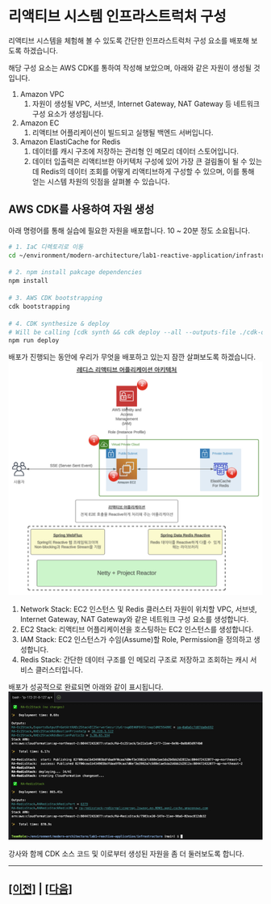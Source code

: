 # 리액티브 시스템 인프라스트럭처 구성

리액티브 시스템을 체험해 볼 수 있도록 간단한 인프라스트럭처 구성 요소를 배포해 보도록 하겠습니다.<br>

해당 구성 요소는 AWS CDK를 통하여 작성해 보았으며, 아래와 같은 자원이 생성될 것입니다.

1. Amazon VPC
   1. 자원이 생성될 VPC, 서브넷, Internet Gateway, NAT Gateway 등 네트워크 구성 요소가 생성됩니다.
2. Amazon EC
   1. 리액티브 어플리케이션이 빌드되고 실행될 백엔드 서버입니다.
3. Amazon ElastiCache for Redis
   1. 데이터를 캐시 구조에 저장하는 관리형 인 메모리 데이터 스토어입니다.
   2. 데이터 입출력은 리액티브한 아키텍처 구성에 있어 가장 큰 걸림돌이 될 수 있는데 Redis의 데이터 조회를 어떻게 리액티브하게 구성할 수 있으며, 이를 통해 얻는 시스템 차원의 잇점을 살펴볼 수 있습니다.

## AWS CDK를 사용하여 자원 생성

아래 명령어를 통해 실습에 필요한 자원을 배포합니다. 10 ~ 20분 정도 소요됩니다.<br>

```bash
# 1. IaC 디렉토리로 이동
cd ~/environment/modern-architecture/lab1-reactive-application/infrastructure

# 2. npm install pakcage dependencies
npm install

# 3. AWS CDK bootstrapping
cdk bootstrapping

# 4. CDK synthesize & deploy
# Will be calling [cdk synth && cdk deploy --all --outputs-file ./cdk-outputs.json --require-approval=never] internally
npm run deploy
```
배포가 진행되는 동안에 우리가 무엇을 배포하고 있는지 잠깐 살펴보도록 하겠습니다.<br>
![Reactive Application Architecture](./assets/redis-reactive-application-architecture-new.png)<br>
1. Network Stack: EC2 인스턴스 및 Redis 클러스터 자원이 위치할 VPC, 서브넷, Internet Gateway, NAT Gateway와 같은 네트워크 구성 요소를 생성합니다.
2. EC2 Stack: 리액티브 어플리케이션을 호스팅하는 EC2 인스턴스를 생성합니다.
3. IAM Stack: EC2 인스턴스가 수임(Assume)할 Role, Permission을 정의하고 생성합니다.
4. Redis Stack: 간단한 데이터 구조를 인 메모리 구조로 저장하고 조회하는 캐시 서비스 클러스터입니다.

배포가 성공적으로 완료되면 아래와 같이 표시됩니다.<br>
![CDK Deploy Success](./assets/cdk-deploy-success.png)

강사와 함께 CDK 소스 코드 및 이로부터 생성된 자원을 좀 더 둘러보도록 합니다.

---

## [[이전]](../../README.md) | [[다음]](2-tooling-and-cloning-application-source-code.md)
